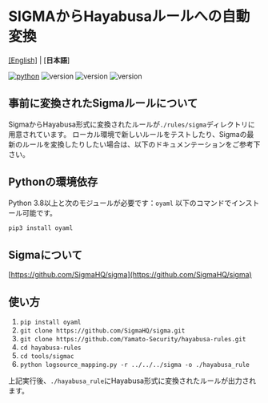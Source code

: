 # SIGMAからHayabusaルールへの自動変換

[\[English\]](README.md) | [**日本語**]

[![python](https://img.shields.io/badge/python-3.8-blue)](https://www.python.org/)
![version](https://img.shields.io/badge/Platform-Win-green)
![version](https://img.shields.io/badge/Platform-Lin-green)
![version](https://img.shields.io/badge/Platform-Mac-green)

## 事前に変換されたSigmaルールについて

SigmaからHayabusa形式に変換されたルールが`./rules/sigma`ディレクトリに用意されています。 
ローカル環境で新しいルールをテストしたり、Sigmaの最新のルールを変換したりしたい場合は、以下のドキュメンテーションをご参考下さい。

## Pythonの環境依存

Python 3.8以上と次のモジュールが必要です：`oyaml`
以下のコマンドでインストール可能です。

```sh
pip3 install oyaml
```

## Sigmaについて

[https://github.com/SigmaHQ/sigma](https://github.com/SigmaHQ/sigma)


## 使い方

1. `pip install oyaml`
2. `git clone https://github.com/SigmaHQ/sigma.git`
3. `git clone https://github.com/Yamato-Security/hayabusa-rules.git`
4. `cd hayabusa-rules`
5. `cd tools/sigmac`
6. `python logsource_mapping.py -r ../../../sigma -o ./hayabusa_rule`

上記実行後、`./hayabusa_rule`にHayabusa形式に変換されたルールが出力されます。


